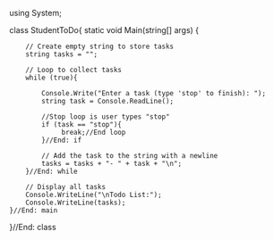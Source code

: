using System;

class StudentToDo{
    static void Main(string[] args) {
        
        // Create empty string to store tasks
        string tasks = "";
        
        // Loop to collect tasks
        while (true){
            
            Console.Write("Enter a task (type 'stop' to finish): ");
            string task = Console.ReadLine();
            
            //Stop loop is user types "stop"
            if (task == "stop"){
                 break;//End loop
            }//End: if

            // Add the task to the string with a newline
            tasks = tasks + "- " + task + "\n";
        }//End: while

        // Display all tasks
        Console.WriteLine("\nTodo List:");
        Console.WriteLine(tasks);
    }//End: main
}//End: class
